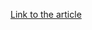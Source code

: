 [Link to the article](https://www.akamai.com/blog/security/xmr-cryptomining-targeting-x86i686-systems)
